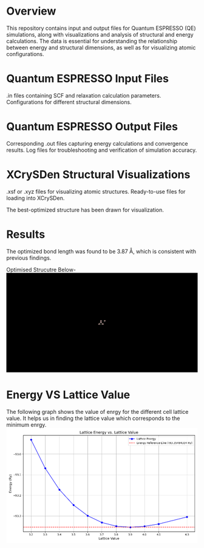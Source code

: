 # Overview
This repository contains input and output files for Quantum ESPRESSO (QE) simulations, along with visualizations and analysis of structural and energy calculations. The data is essential for understanding the relationship between energy and structural dimensions, as well as for visualizing atomic configurations. 
 # Quantum ESPRESSO Input Files
.in files containing SCF and relaxation calculation parameters.
 Configurations for different structural dimensions.
# Quantum ESPRESSO Output Files
Corresponding .out files capturing energy calculations and convergence results.
Log files for troubleshooting and verification of simulation accuracy.
# XCrySDen Structural Visualizations
.xsf or .xyz files for visualizing atomic structures.
Ready-to-use files for loading into XCrySDen.

The best-optimized structure has been drawn for visualization.
# Results
The optimized bond length was found to be 3.87 Å, which is consistent with previous findings.

Optimised Strucutre Below- 
![Alt Text](Si.png)
# Energy VS Lattice Value
The following graph shows the value of enrgy for the different cell lattice value. It helps us in finding the lattice value which corresponds to the minimum enrgy.
![Alt Text](plot_3.2to4.3.png)




